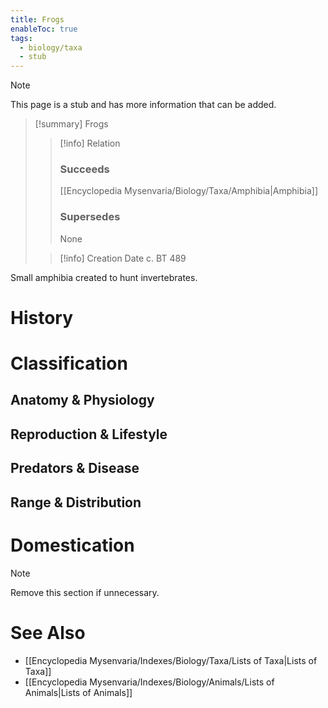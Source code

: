 ```yaml
---
title: Frogs
enableToc: true
tags:
  - biology/taxa
  - stub
---
```


> [!note]
> This page is a stub and has more information that can be added.

> [!summary] Frogs
> > [!info] Relation
> > ### Succeeds
> > [[Encyclopedia Mysenvaria/Biology/Taxa/Amphibia|Amphibia]]
> > ### Supersedes
> > None
>
> > [!info] Creation Date
> > c. BT 489

Small amphibia created to hunt invertebrates.
# History

# Classification
## Anatomy & Physiology

## Reproduction & Lifestyle

## Predators & Disease

## Range & Distribution

# Domestication

> [!note]
> Remove this section if unnecessary.
# See Also
- [[Encyclopedia Mysenvaria/Indexes/Biology/Taxa/Lists of Taxa|Lists of Taxa]]
- [[Encyclopedia Mysenvaria/Indexes/Biology/Animals/Lists of Animals|Lists of Animals]]